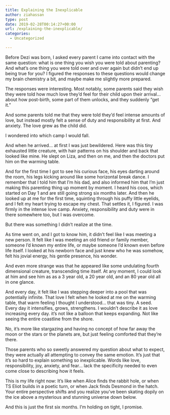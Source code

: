 ```yaml
---
title: Explaining the Inexplicable
author: ziahassan
type: post
date: 2019-02-28T00:14:27+00:00
url: /explaining-the-inexplicable/
categories:
  - Uncategorized

---
```

Before Dezi was born, I asked every parent I came into contact with the same question: what is one thing you wish you were told about parenting? And what&#8217;s one thing you were told over and over again but didn&#8217;t end up being true for you? I figured the responses to these questions would change my brain chemistry a bit, and maybe make me slightly more prepared.

The responses were interesting. Most notably, some parents said they wish they were told how much love they&#8217;d feel for their child upon their arrival&#8230; about how post-birth, some part of them unlocks, and they suddenly &#8220;get it.&#8221;

And some parents told me that they were told they&#8217;d feel intense amounts of love, but instead mostly felt a sense of duty and responsibility at first. And anxiety. The love grew as the child did.

I wondered into which camp I would fall.

And when he arrived&#8230; at first I was just bewildered. Here was this tiny exhausted little creature, with hair patterns on his shoulder and back that looked like mine. He slept on Liza, and then on me, and then the doctors put him on the warming table.

And for the first time I got to see his curious face, his eyes darting around the room, his legs kicking around like some horizontal break dance. I remember that I told him that I&#8217;m his dad, and also informed him that I&#8217;m just making this parenting thing up moment by moment. I heard his coos, which started on Day 1 and are still going strong six months later. And then he looked up at me for the first time, squinting through his puffy little eyelids, and I felt my heart trying to escape my chest. That settles it, I figured. I was firmly in the intense love camp. Anxiety, responsibility and duty were in there somewhere too, but I was overcome.

But there was something I didn&#8217;t realize at the time.

As time went on, and I got to know him, it didn&#8217;t feel like I was meeting a new person. It felt like I was meeting an old friend or family member, someone I&#8217;d known my entire life, or maybe someone I&#8217;d known even before life itself. I looked at his newborn face and just knew who he was somehow, felt his jovial energy, his gentle presence, his wonder.

And even more strange was that he appeared like some undulating fourth dimensional creature, transcending time itself. At any moment, I could look at him and see him as as a 3 year old, a 20 year old, and an 80 year old all in one glance.

And every day, it felt like I was stepping deeper into a pool that was potentially infinite. That love I felt when he looked at me on the warming table, that warm feeling I thought I understood&#8230; that was tiny. A seed. Every day it intensifies, grows, strengthens. I wouldn&#8217;t describe it as love increasing every day. it&#8217;s not like a balloon that keeps expanding. Not like seeing the entire coastline from the shore.

No, it&#8217;s more like stargazing and having no concept of how far away the moon or the stars or the planets are, but just feeling comforted that they&#8217;re there.

Those parents who so sweetly answered my question about what to expect, they were actually all attempting to convey the same emotion. It&#8217;s just that it&#8217;s so hard to explain something so inexplicable. Words like love, responsibility, joy, anxiety, and fear&#8230; lack the specificity needed to even come close to describing how it feels.

This is my life right now: It&#8217;s like when Alice finds the rabbit hole, or when TS Eliot builds in a poetic turn, or when Jack finds Desmond in the hatch. Your entire perspective shifts and you realize you&#8217;ve been skating dopily on the ice above a mysterious and stunning universe down below.

And this is just the first six months. I&#8217;m holding on tight, I promise.
